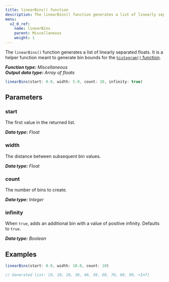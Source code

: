 ```yaml
---
title: linearBins() function
description: The linearBins() function generates a list of linearly separated floats.
menu:
  v2_0_ref:
    name: linearBins
    parent: Miscellaneous
    weight: 1
---
```


The `linearBins()` function generates a list of linearly separated floats.
It is a helper function meant to generate bin bounds for the
[`histogram()` function](/v2.0/reference/flux/functions/transformations/histogram).

_**Function type:** Miscellaneous_  
_**Output data type:** Array of floats_

```js
linearBins(start: 0.0, width: 5.0, count: 20, infinity: true)
```

## Parameters

### start
The first value in the returned list.

_**Data type:** Float_

### width
The distance between subsequent bin values.

_**Data type:** Float_

### count
The number of bins to create.

_**Data type:** Integer_

### infinity
When `true`, adds an additional bin with a value of positive infinity.
Defaults to `true`.

_**Data type:** Boolean_

## Examples

```js
linearBins(start: 0.0, width: 10.0, count: 10)

// Generated list: [0, 10, 20, 30, 40, 50, 60, 70, 80, 90, +Inf]
```

